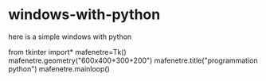 # windows-with-python
here is a simple windows with python


from tkinter import*
mafenetre=Tk()
mafenetre.geometry("600x400+300+200")
mafenetre.title("programmation python")
mafenetre.mainloop()


